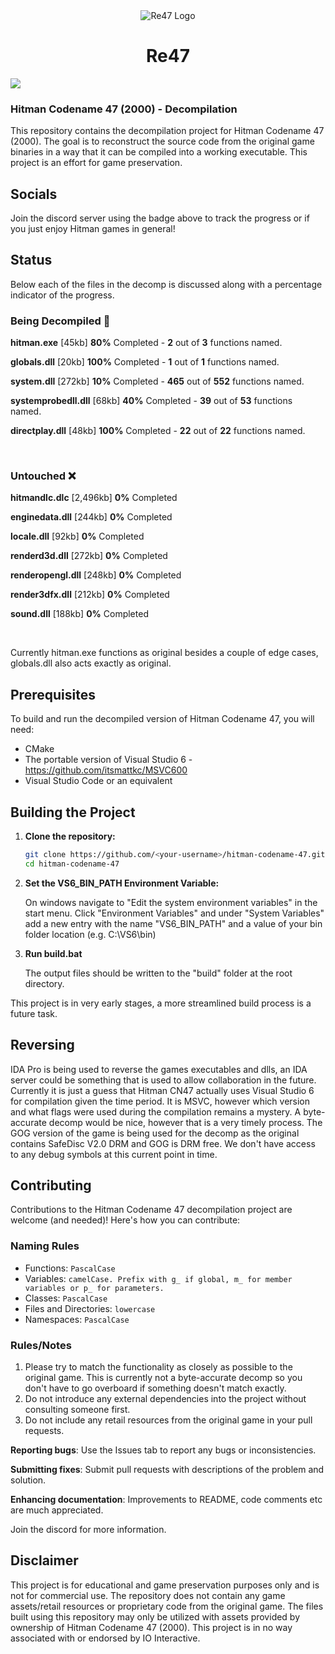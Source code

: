 <div align="center">
	<img src="https://github.com/user-attachments/assets/6caa9e4a-cc1c-4eb9-880c-17c982627205" alt="Re47 Logo">
</div>

<div align="center">
  <h1>Re47</h1>
</div>

[![](https://dcbadge.limes.pink/api/server/https://discord.gg/bcaWWF9Tb5)](https://discord.gg/bcaWWF9Tb5)

### Hitman Codename 47 (2000) - Decompilation

This repository contains the decompilation project for Hitman Codename 47 (2000). The goal is to reconstruct the source code from the original game binaries in a way that it can be compiled into a working executable. This project is an effort for game preservation.

## Socials

Join the discord server using the badge above to track the progress or if you just enjoy Hitman games in general!

## Status

Below each of the files in the decomp is discussed along with a percentage indicator of the progress.

### Being Decompiled 📝

**hitman.exe** [45kb]
**80%** Completed - **2** out of **3** functions named.

**globals.dll** [20kb]
**100%** Completed - **1** out of **1** functions named.

**system.dll** [272kb]
**10%** Completed - **465** out of **552** functions named.

**systemprobedll.dll** [68kb]
**40%** Completed - **39** out of **53** functions named.

**directplay.dll** [48kb]
**100%** Completed - **22** out of **22** functions named.

<br>

### Untouched ❌

**hitmandlc.dlc** [2,496kb]
**0%** Completed

**enginedata.dll** [244kb]
**0%** Completed

**locale.dll** [92kb]
**0%** Completed

**renderd3d.dll** [272kb]
**0%** Completed

**renderopengl.dll** [248kb]
**0%** Completed

**render3dfx.dll** [212kb]
**0%** Completed

**sound.dll** [188kb]
**0%** Completed

<br>

Currently hitman.exe functions as original besides a couple of edge cases, globals.dll also acts exactly as original.

## Prerequisites

To build and run the decompiled version of Hitman Codename 47, you will need:

-   CMake
-   The portable version of Visual Studio 6 - https://github.com/itsmattkc/MSVC600
-   Visual Studio Code or an equivalent

## Building the Project

1. **Clone the repository:**
    ```bash
    git clone https://github.com/<your-username>/hitman-codename-47.git
    cd hitman-codename-47
    ```
2. **Set the VS6_BIN_PATH Environment Variable:**

    On windows navigate to "Edit the system environment variables" in the start menu. Click "Environment Variables" and under "System Variables" add a new entry with the name "VS6_BIN_PATH" and a value of your bin folder location (e.g. C:\VS6\bin)

3. **Run build.bat**

    The output files should be written to the "build" folder at the root directory.

This project is in very early stages, a more streamlined build process is a future task.

## Reversing

IDA Pro is being used to reverse the games executables and dlls, an IDA server could be something that is used to allow collaboration in the future. Currently it is just a guess that Hitman CN47 actually uses Visual Studio 6 for compilation given the time period.
It is MSVC, however which version and what flags were used during the compilation remains a mystery. A byte-accurate decomp would be nice, however that is a very timely process. The GOG version of the game is being used for the decomp as the original
contains SafeDisc V2.0 DRM and GOG is DRM free. We don't have access to any debug symbols at this current point in time.

## Contributing

Contributions to the Hitman Codename 47 decompilation project are welcome (and needed)! Here's how you can contribute:

### Naming Rules

-   Functions: `PascalCase`
-   Variables: `camelCase. Prefix with g_ if global, m_ for member variables or p_ for parameters.`
-   Classes: `PascalCase`
-   Files and Directories: `lowercase`
-   Namespaces: `PascalCase`

### Rules/Notes

1. Please try to match the functionality as closely as possible to the original game. This is currently not a byte-accurate decomp so you don't have to go overboard if something doesn't match exactly.
2. Do not introduce any external dependencies into the project without consulting someone first.
3. Do not include any retail resources from the original game in your pull requests.

**Reporting bugs**: Use the Issues tab to report any bugs or inconsistencies.

**Submitting fixes**: Submit pull requests with descriptions of the problem and solution.

**Enhancing documentation**: Improvements to README, code comments etc are much appreciated.

Join the discord for more information.

## Disclaimer

This project is for educational and game preservation purposes only and is not for commercial use. The repository does not contain any game assets/retail resources or proprietary code from the original game. The files built using this repository may only be utilized with assets provided by ownership of Hitman Codename 47 (2000). This project is in no way associated with or endorsed by IO Interactive.
